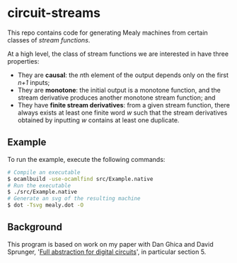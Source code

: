 # circuit-streams

This repo contains code for generating Mealy machines from certain classes of *stream functions*.

At a high level, the class of stream functions we are interested in have three properties:

* They are **causal**: the *n*th element of the output depends only on the first *n+1* inputs;
* They are **monotone**: the initial output is a monotone function, and the stream derivative produces another monotone stream function; and
* They have **finite stream derivatives**: from a given stream function, there always exists at least one finite word *w* such that the stream derivatives obtained by inputting *w* contains at least one duplicate.

## Example

To run the example, execute the following commands:

```sh
# Compile an executable
$ ocamlbuild -use-ocamlfind src/Example.native
# Run the executable
$ ./src/Example.native
# Generate an svg of the resulting machine
$ dot -Tsvg mealy.dot -O
```

## Background

This program is based on work on my paper with Dan Ghica and David Sprunger, '[Full abstraction for digital circuits](https://arxiv.org/abs/2201.10456)', in particular section 5.

